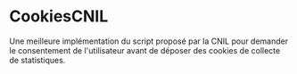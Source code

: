 # CookiesCNIL
Une meilleure implémentation du script proposé par la CNIL pour demander le consentement de l'utilisateur avant de déposer des cookies de collecte de statistiques.
